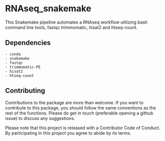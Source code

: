 # RNAseq_snakemake

This Snakemake pipeline automates a RNAseq workflow utilizing bash command line tools, fastqc trimmomatic, hisat2 and htseq-count. 

## Dependencies

    - conda
    - snakemake
    - fastqc
    - trimmomatic-PE
    - hisat2
    - htseq-count

## Contributing

Contributions to the package are more than welcome. If you want to contribute to this package, you should follow the same conventions as the rest of the functions. Please do get in touch (preferable opening a github issue) to discuss any suggestions.

Please note that this project is released with a Contributor Code of Conduct. By participating in this project you agree to abide by its terms.
